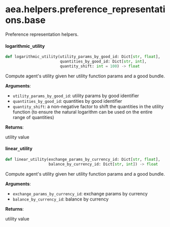 <a id="aea.helpers.preference_representations.base"></a>

# aea.helpers.preference`_`representations.base

Preference representation helpers.

<a id="aea.helpers.preference_representations.base.logarithmic_utility"></a>

#### logarithmic`_`utility

```python
def logarithmic_utility(utility_params_by_good_id: Dict[str, float],
                        quantities_by_good_id: Dict[str, int],
                        quantity_shift: int = 100) -> float
```

Compute agent's utility given her utility function params and a good bundle.

**Arguments**:

- `utility_params_by_good_id`: utility params by good identifier
- `quantities_by_good_id`: quantities by good identifier
- `quantity_shift`: a non-negative factor to shift the quantities in the utility function (to ensure the natural logarithm can be used on the entire range of quantities)

**Returns**:

utility value

<a id="aea.helpers.preference_representations.base.linear_utility"></a>

#### linear`_`utility

```python
def linear_utility(exchange_params_by_currency_id: Dict[str, float],
                   balance_by_currency_id: Dict[str, int]) -> float
```

Compute agent's utility given her utility function params and a good bundle.

**Arguments**:

- `exchange_params_by_currency_id`: exchange params by currency
- `balance_by_currency_id`: balance by currency

**Returns**:

utility value

